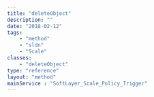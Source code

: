 ```yaml
---
title: "deleteObject"
description: ""
date: "2018-02-12"
tags:
    - "method"
    - "sldn"
    - "Scale"
classes:
    - "deleteObject"
type: "reference"
layout: "method"
mainService : "SoftLayer_Scale_Policy_Trigger"
---
```

